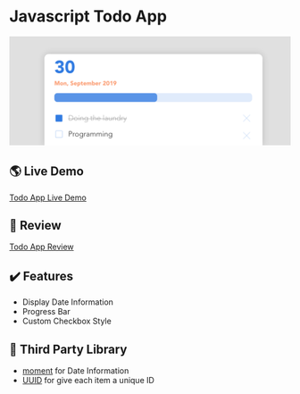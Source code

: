 # Javascript Todo App
![todo-app](/images/github.png)

## :earth_americas: Live Demo
[Todo App Live Demo](https://todo.suzie.world/)

## :pencil: Review
[Todo App Review](https://project.suzie.world/todo-app.html)

## :heavy_check_mark: Features
- Display Date Information
- Progress Bar
- Custom Checkbox Style

## :open_file_folder: Third Party Library
- [moment](https://momentjs.com/) for Date Information
- [UUID](https://www.npmjs.com/package/uuid) for give each item a unique ID

